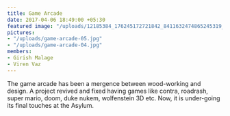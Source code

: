```yaml
---
title: Game Arcade
date: 2017-04-06 18:49:00 +05:30
featured image: "/uploads/12185384_176245172721842_8411632474865245319_o.jpg"
pictures:
- "/uploads/game-arcade-05.jpg"
- "/uploads/game-arcade-04.jpg"
members:
- Girish Malage
- Viren Vaz
---
```


The game arcade has been a mergence between wood-working and design. A project revived and fixed having games like contra, roadrash, super mario, doom, duke nukem, wolfenstein 3D etc. Now, it is under-going its final touches at the Asylum.


